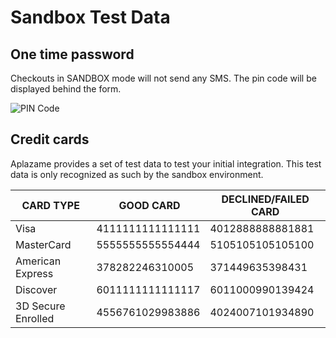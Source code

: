 # Sandbox Test Data

## One time password

<aside class="notice">
Checkouts in SANDBOX mode will not ​send any SMS. The pin code will be displayed behind the form.
</aside>

![PIN Code](https://aplazame.com/static/img/docs/demo-code.png)


## Credit cards

Aplazame provides a set of test data to test your initial integration. This test data is only recognized as such by the sandbox environment.

CARD TYPE | GOOD CARD | DECLINED/FAILED CARD
--------- | --------- | --------------------
Visa | 4111111111111111 | 4012888888881881
MasterCard | 5555555555554444 | 5105105105105100
American Express | 378282246310005 | 371449635398431
Discover | 6011111111111117 | 6011000990139424
3D Secure Enrolled | 4556761029983886 | 4024007101934890
